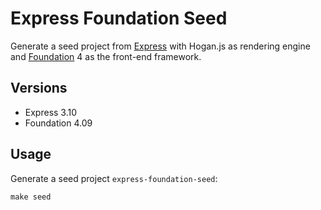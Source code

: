 Express Foundation Seed
=======================

Generate a seed project from [Express][] with Hogan.js as rendering engine
and [Foundation][] 4 as the front-end framework.

[express]:    http://expressjs.com/
[foundation]: http://foundation.zurb.com/


Versions
--------

-  Express 3.10
-  Foundation 4.09


Usage
-----

Generate a seed project `express-foundation-seed`:

    make seed
